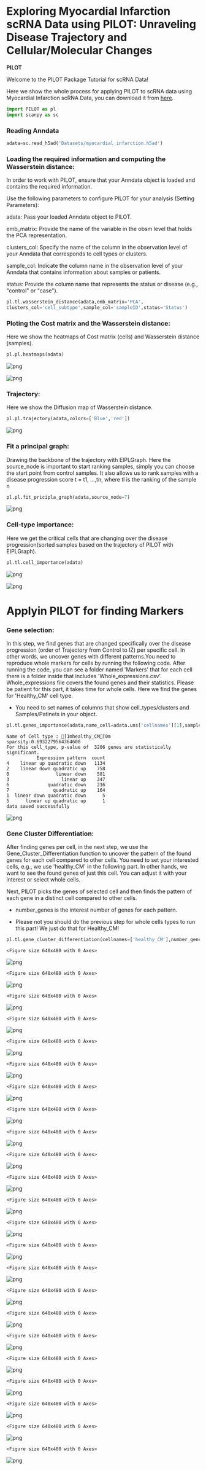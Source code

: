 # Exploring Myocardial Infarction scRNA Data using PILOT: Unraveling Disease Trajectory and Cellular/Molecular Changes 

<div class="alert alert-block alert-info">
<b>PILOT</b>

Welcome to the PILOT Package Tutorial for scRNA Data!

Here we show the whole process for applying PILOT to scRNA data using Myocardial Infarction scRNA Data, you can download it from [here](https://costalab.ukaachen.de/open_data/PILOT/myocardial_infarction.h5ad).

</div>


```python
import PILOT as pl
import scanpy as sc
```

### Reading Anndata


```python
adata=sc.read_h5ad('Datasets/myocardial_infarction.h5ad')
```

### Loading the required information and computing the Wasserstein distance:
<div class="alert alert-block alert-info"> In order to work with PILOT, ensure that your Anndata object is loaded and contains the required information.
    
Use the following parameters to configure PILOT for your analysis (Setting Parameters):
    
adata: Pass your loaded Anndata object to PILOT.
    
emb_matrix: Provide the name of the variable in the obsm level that holds the PCA representation.
    
clusters_col: Specify the name of the column in the observation level of your Anndata that corresponds to cell types or clusters.
    
sample_col: Indicate the column name in the observation level of your Anndata that contains information about samples or patients.
    
status: Provide the column name that represents the status or disease (e.g., "control" or "case").
       
</div>


```python
pl.tl.wasserstein_distance(adata,emb_matrix='PCA',
clusters_col='cell_subtype',sample_col='sampleID',status='Status')
```

### Ploting the Cost matrix and the Wasserstein distance:
<div class="alert alert-block alert-info"> 
 Here we show the heatmaps of Cost matrix (cells) and Wasserstein distance (samples).      
</div>


```python
pl.pl.heatmaps(adata)
```


    
![png](Myocardial%20infarction_files/Myocardial%20infarction_8_0.png)
    



    
![png](Myocardial%20infarction_files/Myocardial%20infarction_8_1.png)
    


### Trajectory:
<div class="alert alert-block alert-info"> 
 Here we show the Diffusion map of Wasserstein distance.
</div>


```python
pl.pl.trajectory(adata,colors=['Blue','red'])
```


    
![png](Myocardial%20infarction_files/Myocardial%20infarction_10_0.png)
    


###  Fit a principal graph:
<div class="alert alert-block alert-info"> 
Drawing the backbone of the trajectory with EIPLGraph.
Here the source_node is important to start ranking samples, simply you can choose the start point from control samples.  It also allows
us to rank samples with a disease progression score t = t1, ...,tn, where tl is the ranking of the sample n
</div>



```python
pl.pl.fit_pricipla_graph(adata,source_node=7)
```


    
![png](Myocardial%20infarction_files/Myocardial%20infarction_12_0.png)
    


###  Cell-type importance:
<div class="alert alert-block alert-info"> 
Here we get the critical cells that are changing over the disease progression(sorted samples based on the trajectory of PILOT with EIPLGraph).
</div>


```python
pl.tl.cell_importance(adata)
```


    
![png](Myocardial%20infarction_files/Myocardial%20infarction_14_0.png)
    



    
![png](Myocardial%20infarction_files/Myocardial%20infarction_14_1.png)
    


# Applyin PILOT for finding Markers

### Gene selection:
<div class="alert alert-block alert-info"> 
In this step, we find genes that are changed specifically over the disease progression (order of Trajectory from Control to IZ) per specific cell. In other words, we uncover genes with different patterns.You need to reproduce whole markers for cells by running the following code. After running the code, you can  see a folder named 'Markers' that for each cell there is a folder inside that includes 'Whole_expressions.csv'. 
Whole_expressions file covers the found genes and their statistics.    
Please be patient for this part, it takes time for whole cells. Here we find the genes for 'Healthy_CM' cell type.
    
* You need to set names of columns that show cell_types/clusters and Samples/Patinets in your object.
</div>


```python
pl.tl.genes_importance(adata,name_cell=adata.uns['cellnames'][1],sample_col='sampleID',col_cell='cell_subtype')
```

    Name of Cell type : [1mhealthy_CM[0m
    sparsity:0.6932279564364608
    For this cell_type, p-value of  3206 genes are statistically significant.
               Expression pattern  count
    4    linear up quadratic down   1134
    2    linear down quadratic up    758
    0                 linear down    581
    3                   linear up    347
    6              quadratic down    216
    7                quadratic up    164
    1  linear down quadratic down      5
    5      linear up quadratic up      1
    data saved successfully



    
![png](Myocardial%20infarction_files/Myocardial%20infarction_17_1.png)
    


### Gene Cluster Differentiation:
<div class="alert alert-block alert-info"> 
After finding genes per cell, in the next step, we use the Gene_Cluster_Differentiation function to uncover the pattern of the found genes for each cell compared to other cells. You need to set your interested cells, e.g., we use 'healthy_CM' in the following part. In other hands, we  want to see the found genes of just this cell. You can adjust it with your interest or select whole cells.

Next, PILOT picks the genes of selected cell and then finds the pattern of each gene in a distinct cell compared to other cells. 
 
* number_genes is the interest number of genes for each pattern.

* Please not you should do the previous step for whole cells types to run this part! We just do that for Healthy_CM!
 
 
</div>


```python
pl.tl.gene_cluster_differentiation(cellnames=['healthy_CM'],number_genes=1)
```


    <Figure size 640x480 with 0 Axes>



    
![png](Myocardial%20infarction_files/Myocardial%20infarction_19_1.png)
    



    <Figure size 640x480 with 0 Axes>



    
![png](Myocardial%20infarction_files/Myocardial%20infarction_19_3.png)
    



    <Figure size 640x480 with 0 Axes>



    
![png](Myocardial%20infarction_files/Myocardial%20infarction_19_5.png)
    



    <Figure size 640x480 with 0 Axes>



    
![png](Myocardial%20infarction_files/Myocardial%20infarction_19_7.png)
    



    <Figure size 640x480 with 0 Axes>



    
![png](Myocardial%20infarction_files/Myocardial%20infarction_19_9.png)
    



    <Figure size 640x480 with 0 Axes>



    
![png](Myocardial%20infarction_files/Myocardial%20infarction_19_11.png)
    



    <Figure size 640x480 with 0 Axes>



    
![png](Myocardial%20infarction_files/Myocardial%20infarction_19_13.png)
    



    <Figure size 640x480 with 0 Axes>



    
![png](Myocardial%20infarction_files/Myocardial%20infarction_19_15.png)
    



    <Figure size 640x480 with 0 Axes>



    
![png](Myocardial%20infarction_files/Myocardial%20infarction_19_17.png)
    



    <Figure size 640x480 with 0 Axes>



    
![png](Myocardial%20infarction_files/Myocardial%20infarction_19_19.png)
    



    <Figure size 640x480 with 0 Axes>



    
![png](Myocardial%20infarction_files/Myocardial%20infarction_19_21.png)
    



    <Figure size 640x480 with 0 Axes>



    
![png](Myocardial%20infarction_files/Myocardial%20infarction_19_23.png)
    



    <Figure size 640x480 with 0 Axes>



    
![png](Myocardial%20infarction_files/Myocardial%20infarction_19_25.png)
    



    <Figure size 640x480 with 0 Axes>



    
![png](Myocardial%20infarction_files/Myocardial%20infarction_19_27.png)
    



    <Figure size 640x480 with 0 Axes>



    
![png](Myocardial%20infarction_files/Myocardial%20infarction_19_29.png)
    



    <Figure size 640x480 with 0 Axes>



    
![png](Myocardial%20infarction_files/Myocardial%20infarction_19_31.png)
    



    <Figure size 640x480 with 0 Axes>



    
![png](Myocardial%20infarction_files/Myocardial%20infarction_19_33.png)
    



    <Figure size 640x480 with 0 Axes>



    
![png](Myocardial%20infarction_files/Myocardial%20infarction_19_35.png)
    



    <Figure size 640x480 with 0 Axes>



    
![png](Myocardial%20infarction_files/Myocardial%20infarction_19_37.png)
    



    <Figure size 640x480 with 0 Axes>



    
![png](Myocardial%20infarction_files/Myocardial%20infarction_19_39.png)
    



    <Figure size 640x480 with 0 Axes>



    
![png](Myocardial%20infarction_files/Myocardial%20infarction_19_41.png)
    



    <Figure size 640x480 with 0 Axes>



    
![png](Myocardial%20infarction_files/Myocardial%20infarction_19_43.png)
    



    <Figure size 640x480 with 0 Axes>



    
![png](Myocardial%20infarction_files/Myocardial%20infarction_19_45.png)
    



```python

```
